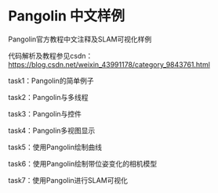 # Pangolin 中文样例

Pangolin官方教程中文注释及SLAM可视化样例

代码解析及教程参见csdn：https://blog.csdn.net/weixin_43991178/category_9843761.html

task1：Pangolin的简单例子

task2：Pangolin与多线程

task3：Pangolin与控件

task4：Pangolin多视图显示

task5：使用Pangolin绘制曲线

task6：使用Pangolin绘制带位姿变化的相机模型

task7：使用Pangolin进行SLAM可视化
